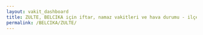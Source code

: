 ```yaml
---
layout: vakit_dashboard
title: ZULTE, BELCIKA için iftar, namaz vakitleri ve hava durumu - ilçe/eyalet seç
permalink: /BELCIKA/ZULTE/
---
```


<script type="text/javascript">
  var GLOBAL_COUNTRY = 'BELCIKA';
  var GLOBAL_CITY = 'ZULTE';
  var GLOBAL_STATE = '';
  var lat = 72;
  var lon = 21;
</script>
